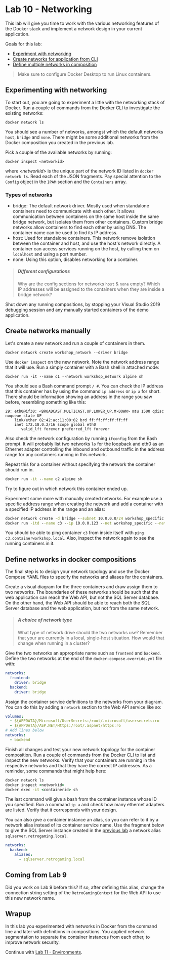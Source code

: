 # Lab 10 - Networking

This lab will give you time to work with the various networking features of the Docker stack and implement a network design in your current application.

Goals for this lab:
- [Experiment with networking](#experiment)
- [Create networks for application from CLI](#create)
- [Define multiple networks in composition](#define)

> Make sure to configure Docker Desktop to run Linux containers.

## <a name="experiment"></a>Experimenting with networking

To start out, you are going to experiment a little with the networking stack of Docker.
Run a couple of commands from the Docker CLI to investigate the existing networks:
```
docker network ls
```

You should see a number of networks, amongst which the default networks `host`, `bridge` and `none`. There might be some additional networks from the Docker composition you created in the previous lab. 

Pick a couple of the available networks by running:
``` 
docker inspect <networkid>
```
where *\<networkid>* is the unique part of the network ID listed in `docker network ls`. 
Read each of the JSON fragments. Pay special attention to the `Config` object in the `IPAM` section and the `Containers`  array. 

### Types of networks
- bridge: The default network driver. Mostly used when standalone containers need to communicate with each other. It allows communication between containers on the same host inside the same bridge network, but isolates them from other containers. Custom bridge networks allow containers to find each other by using DNS. The container name can be used to find its IP address.
- host: Used for standalone containers. This network remove isolation between the container and host, and use the host's network directly. A container can access services running on the host, by calling them on `localhost` and using a port number.
- none: Using this option, disables networking for a container.

> ##### Different configurations
> Why are the config sections for networks `host` & `none` empty?
> Which IP addresses will be assigned to the containers when they are inside a bridge network?

Shut down any running compositions, by stopping your Visual Studio 2019 debugging session and any manually started containers of the demo application.

## <a name="create"></a>Create networks manually

Let's create a new network and run a couple of containers in them. 
```
docker network create workshop_network --driver bridge
```
Use `docker inspect` on the new network. Note the network address range that it will use.
Run a simply container with a Bash shell in attached mode:
```
docker run -it --name c1 --network workshop_network alpine sh
```
You should see a Bash command prompt `/ #`. You can check the IP address that this container has by using the command `ip address` or `ip a` for short. There should be information showing an address in the range you saw before, resembling something like this:
```
29: eth0@if30: <BROADCAST,MULTICAST,UP,LOWER_UP,M-DOWN> mtu 1500 qdisc noqueue state UP
    link/ether 02:42:ac:11:00:02 brd ff:ff:ff:ff:ff:ff
    inet 172.18.0.2/16 scope global eth0
       valid_lft forever preferred_lft forever
```
Also check the network configuration by running `ifconfig` from the Bash prompt. It will probably list two networks `lo` for the loopback and eth0 as an Ethernet adapter controlling the inbound and outbound traffic in the address range for any containers running in this network.

Repeat this for a container without specifying the network the container should run in.

```cmd
docker run -it --name c2 alpine sh
```

Try to figure out in which network this container ended up.

Experiment some more with manually created networks. For example use a specific address range when creating the network and add a container with a specified IP address in the range and an alias:

```cmd
docker network create -d bridge --subnet 10.0.0.0/24 workshop_specific
docker run -itd --name c3 --ip 10.0.0.123 --net workshop_specific --network-alias c3.containerworkshop.local alpine sh
```

You should be able to ping container `c3` from inside itself with `ping c3.containerworkshop.local`. Also, inspect the network again to see the running containers in it. 

## <a name="define"></a>Define networks in docker compositions

The final step is to design your network topology and use the Docker Compose YAML files to specify the networks and aliases for the containers.

Create a visual diagram for the three containers and draw assign them to two networks. The boundaries of these networks should be such that the web application can reach the Web API, but not the SQL Server database. On the other hand, the Web API should be able to reach both the SQL Server database and the web application, but not from the same network.

> ##### A choice of network type
> What type of network drive should the two networks use? Remember that your are currently in a local, single-host situation. How would that change when running in a cluster?

Give the two networks an appropriate name such as `frontend` and `backend`. Define the two networks at the end of the `docker-compose.override.yml` file with:

```yaml
networks:
  frontend:
    driver: bridge
  backend:
    driver: bridge
```

Assign the container service definitions to the networks from your diagram. You can do this by adding a `network` section to the Web API service like so:

```yaml
volumes:
  - ${APPDATA}/Microsoft/UserSecrets:/root/.microsoft/usersecrets:ro
  - ${APPDATA}/ASP.NET/Https:/root/.aspnet/https:ro
# Add lines below
networks:
  - backend
```

Finish all changes and test your new network topology for the container composition. Run a couple of commands from the Docker CLI to list and inspect the new networks. Verify that your containers are running in the respective networks and that they have the correct IP addresses. As a reminder, some commands that might help here:

```cmd
docker network ls
docker inspect <networkid>
docker exec -it <containerid> sh
```

The last command will give a bash from the container instance whose ID you specified. Run a command `ip a` and check how many ethernet adapters are listed. Verify that it corresponds with your design.

You can also give a container instance an alias, so you can refer to it by a network alias instead of its container service name. Use the fragment below to give the SQL Server instance created in the [previous lab](Lab9-DockerizingNETCore.md#sql) a network alias `sqlserver.retrogaming.local`.

```yaml
networks:
  backend:
    aliases:
      - sqlserver.retrogaming.local
```
## Coming from Lab 9
Did you work on Lab 9 before this? If so, after defining this alias, change the connection string setting of the `RetroGamingContext` for the Web API to use this new network name.

## Wrapup
In this lab you experimented with networks in Docker from the command line and later with definitions in compositions. You applied network segmentation to separate the container instances from each other, to improve network security.

Continue with [Lab 11 - Environments](Lab11-Environments.md).